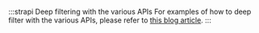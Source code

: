 :::strapi Deep filtering with the various APIs
For examples of how to deep filter with the various APIs, please refer to [this blog article](https://strapi.io/blog/deep-filtering-alpha-26).
:::